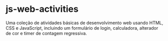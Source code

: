 # js-web-activities
Uma coleção de atividades básicas de desenvolvimento web usando HTML, CSS e JavaScript, incluindo um formulário de login, calculadora, alterador de cor e timer de contagem regressiva.
